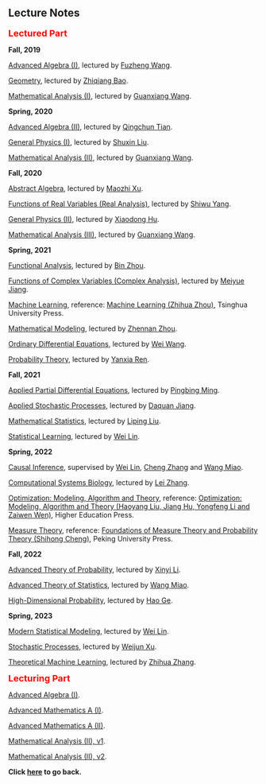 ## Lecture Notes

**<font color=red size=4>Lectured Part</font>**

**Fall, 2019**

[Advanced Algebra (I)](https://wqgcx.github.io/courses/algebra1.pdf), lectured by [Fuzheng Wang](https://www.math.pku.edu.cn/jsdw/js_20180628175159671361/w_20180628175159671361/69968.htm).

[Geometry](https://wqgcx.github.io/courses/geometry.pdf), lectured by [Zhiqiang Bao](https://www.math.pku.edu.cn/jsdw/js_20180628175159671361/b_20180628175159671361/69877.htm).

[Mathematical Analysis (I)](https://wqgcx.github.io/courses/analysis1.pdf), lectured by [Guanxiang Wang](https://www.math.pku.edu.cn/jsdw/js_20180628175159671361/w_20180628175159671361/69969.htm).

**Spring, 2020**

[Advanced Algebra (II)](https://wqgcx.github.io/courses/algebra2.pdf), lectured by [Qingchun Tian](https://www.math.pku.edu.cn/jsdw/js_20180628175159671361/t_20180628175159671361/69962.htm).

[General Physics (I)](https://wqgcx.github.io/courses/General_Physics_1.pdf), lectured by [Shuxin Liu](https://faculty.pku.edu.cn/liushuxin/zh_CN/index.htm).

[Mathematical Analysis (II)](https://wqgcx.github.io/courses/analysis2.pdf), lectured by [Guanxiang Wang](https://www.math.pku.edu.cn/jsdw/js_20180628175159671361/w_20180628175159671361/69969.htm).

**Fall, 2020**

[Abstract Algebra](https://wqgcx.github.io/courses/Abstract_Algebra.pdf), lectured by [Maozhi Xu](https://www.math.pku.edu.cn/jsdw/js_20180628175159671361/x_20180628175159671361/69981.htm).

[Functions of Real Variables (Real Analysis)](https://wqgcx.github.io/courses/Functions_of_Real_Variables.pdf), lectured by [Shiwu Yang](https://bicmr.pku.edu.cn/~shiwuyang/).

[General Physics (II)](https://wqgcx.github.io/courses/General_Physics_2.pdf), lectured by [Xiaodong Hu](http://faculty.pku.edu.cn/~raquma/zh_CN/index.htm).

[Mathematical Analysis (III)](https://wqgcx.github.io/courses/analysis3.pdf), lectured by [Guanxiang Wang](https://www.math.pku.edu.cn/jsdw/js_20180628175159671361/w_20180628175159671361/69969.htm).

**Spring, 2021**

[Functional Analysis](https://wqgcx.github.io/courses/Functional_Analysis.pdf), lectured by [Bin Zhou](https://www.math.pku.edu.cn/teachers/bzhou/index.htm).

[Functions of Complex Variables (Complex Analysis)](https://wqgcx.github.io/courses/complex_analysis.pdf), lectured by [Meiyue Jiang](https://www.math.pku.edu.cn/jsdw/js_20180628175159671361/j_20180628175159671361/69929.htm).

[Machine Learning](https://wqgcx.github.io/courses/ml.pdf), reference: [Machine Learning (Zhihua Zhou)](https://baike.baidu.com/item/%E6%9C%BA%E5%99%A8%E5%AD%A6%E4%B9%A0/23613024?fr=aladdin), Tsinghua University Press.

[Mathematical Modeling](https://wqgcx.github.io/courses/mathematical_modelling.pdf), lectured by [Zhennan Zhou](https://bicmr.pku.edu.cn/~zhennan/).

[Ordinary Differential Equations](https://wqgcx.github.io/courses/ode.pdf), lectured by [Wei Wang](https://www.math.pku.edu.cn/jsdw/js_20180628175159671361/w_20180628175159671361/69973.htm).

[Probability Theory](https://wqgcx.github.io/courses/probability_theory.pdf), lectured by [Yanxia Ren](https://www.math.pku.edu.cn/teachers/renyx/index.htm).

**Fall, 2021**

[Applied Partial Differential Equations](https://wqgcx.github.io/courses/apde.pdf), lectured by [Pingbing Ming](http://sourcedb.amss.cas.cn/zw/zjrck/jcqn/201511/t20151110_4456639.html).

[Applied Stochastic Processes](https://wqgcx.github.io/courses/Applied_Stochastic_Processes.pdf), lectured by [Daquan Jiang](https://www.math.pku.edu.cn/jsdw/js_20180628175159671361/j_20180628175159671361/69928.htm).

[Mathematical Statistics](https://wqgcx.github.io/courses/mathematical_statistics.pdf), lectured by [Liping Liu](https://www.math.pku.edu.cn/jsdw/js_20180628175159671361/l_20180628175159671361/69938.htm).

[Statistical Learning](https://wqgcx.github.io/courses/statistical_learning.pdf), lectured by [Wei Lin](https://www.math.pku.edu.cn/teachers/linw/).

**Spring, 2022**

[Causal Inference](https://wqgcx.github.io/courses/causal_inference.pdf), supervised by [Wei Lin](https://www.math.pku.edu.cn/teachers/linw/), [Cheng Zhang](https://zcrabbit.github.io/) and [Wang Miao](https://www.math.pku.edu.cn/teachers/mwfy/).

[Computational Systems Biology](https://wqgcx.github.io/courses/CSB.pdf), lectured by [Lei Zhang](https://bicmr.pku.edu.cn/~zhanglei/).

[Optimization: Modeling, Algorithm and Theory](https://wqgcx.github.io/courses/optimization.pdf), reference: [Optimization: Modeling, Algorithm and Theory (Haoyang Liu, Jiang Hu, Yongfeng Li and Zaiwen Wen)](https://bicmr.pku.edu.cn/~wenzw/optbook/opt1.pdf), Higher Education Press.

[Measure Theory](https://wqgcx.github.io/courses/measure_theory.pdf), reference: [Foundations of Measure Theory and Probability Theory (Shihong Cheng)](https://baike.baidu.com/item/%E6%B5%8B%E5%BA%A6%E8%AE%BA%E4%B8%8E%E6%A6%82%E7%8E%87%E8%AE%BA%E5%9F%BA%E7%A1%80/3785139?fr=aladdin), Peking University Press.

**Fall, 2022**

[Advanced Theory of Probability](https://wqgcx.github.io/courses/advprob.pdf), lectured by [Xinyi Li](https://bicmr.pku.edu.cn/~xinyili/).

[Advanced Theory of Statistics](https://wqgcx.github.io/courses/advstats.pdf), lectured by [Wang Miao](https://www.math.pku.edu.cn/teachers/mwfy/).

[High-Dimensional Probability](https://wqgcx.github.io/courses/hdp.pdf), lectured by [Hao Ge](http://faculty.bicmr.pku.edu.cn/~gehao/).

**Spring, 2023**

[Modern Statistical Modeling](https://wqgcx.github.io/courses/MSM.pdf), lectured by [Wei Lin](https://www.math.pku.edu.cn/teachers/linw/).

[Stochastic Processes](https://wqgcx.github.io/courses/Stochastic_Processes.pdf), lectured by [Weijun Xu](https://bicmr.pku.edu.cn/cn/content/lists/11_catid74_zmx.html).

[Theoretical Machine Learning](https://wqgcx.github.io/courses/TML.pdf), lectured by [Zhihua Zhang](https://www.math.pku.edu.cn/teachers/zhzhang/).

**<font color=red size=4>Lecturing Part</font>**

[Advanced Algebra (I)](https://wqgcx.github.io/courses/advalgebra1.pdf).

[Advanced Mathematics A (I)](https://wqgcx.github.io/courses/advmathA1.pdf).

[Advanced Mathematics A (II)](https://wqgcx.github.io/courses/advmathA2.pdf).

[Mathematical Analysis (II), v1](https://wqgcx.github.io/courses/calculus2.pdf).

[Mathematical Analysis (II), v2](https://wqgcx.github.io/courses/calculus2(lpd).pdf).

**Click [here](https://wqgcx.github.io/) to go back.**
